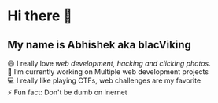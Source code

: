# Hi there 👋

## My name is Abhishek aka blacViking

:smile: I really love _web development, hacking and clicking photos_.
<br>
🔭 I’m currently working on Multiple web development projects
<br>
:computer: I really like playing CTFs, web challenges are my favorite
<br>
⚡ Fun fact: Don't be dumb on inernet

<!--
**blackviking27/blackviking27** is a ✨ _special_ ✨ repository because its `README.md` (this file) appears on your GitHub profile.

Here are some ideas to get you started:

- 🔭 I’m currently working on ...
- 🌱 I’m currently learning ...
- 👯 I’m looking to collaborate on ...
- 🤔 I’m looking for help with ...
- 💬 Ask me about ...
- 📫 How to reach me: ...
- 😄 Pronouns: ...
- ⚡ Fun fact: ...
-->
